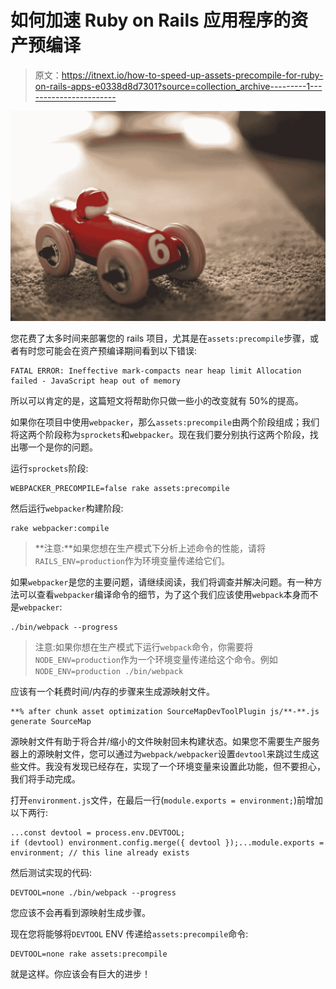 # 如何加速 Ruby on Rails 应用程序的资产预编译

> 原文：<https://itnext.io/how-to-speed-up-assets-precompile-for-ruby-on-rails-apps-e0338d8d7301?source=collection_archive---------1----------------------->

![](img/2fe9d85c26213b4e77174e6e75cb51f4.png)

您花费了太多时间来部署您的 rails 项目，尤其是在`assets:precompile`步骤，或者有时您可能会在资产预编译期间看到以下错误:

```
FATAL ERROR: Ineffective mark-compacts near heap limit Allocation failed - JavaScript heap out of memory
```

所以可以肯定的是，这篇短文将帮助你只做一些小的改变就有 50%的提高。

如果你在项目中使用`webpacker`，那么`assets:precompile`由两个阶段组成；我们将这两个阶段称为`sprockets`和`webpacker`。现在我们要分别执行这两个阶段，找出哪一个是你的问题。

运行`sprockets`阶段:

```
WEBPACKER_PRECOMPILE=false rake assets:precompile
```

然后运行`webpacker`构建阶段:

```
rake webpacker:compile
```

> **注意:**如果您想在生产模式下分析上述命令的性能，请将`RAILS_ENV=production`作为环境变量传递给它们。

如果`webpacker`是您的主要问题，请继续阅读，我们将调查并解决问题。有一种方法可以查看`webpacker`编译命令的细节，为了这个我们应该使用`webpack`本身而不是`webpacker`:

```
./bin/webpack --progress
```

> 注意:如果你想在生产模式下运行`webpack`命令，你需要将`NODE_ENV=production`作为一个环境变量传递给这个命令。例如`NODE_ENV=production ./bin/webpack`

应该有一个耗费时间/内存的步骤来生成源映射文件。

```
**% after chunk asset optimization SourceMapDevToolPlugin js/**-**.js generate SourceMap
```

源映射文件有助于将合并/缩小的文件映射回未构建状态。如果您不需要生产服务器上的源映射文件，您可以通过为`webpack/webpacker`设置`devtool`来跳过生成这些文件。我没有发现已经存在，实现了一个环境变量来设置此功能，但不要担心，我们将手动完成。

打开`environment.js`文件，在最后一行(`module.exports = environment;`)前增加以下两行:

```
...const devtool = process.env.DEVTOOL;
if (devtool) environment.config.merge({ devtool });...module.exports = environment; // this line already exists
```

然后测试实现的代码:

```
DEVTOOL=none ./bin/webpack --progress
```

您应该不会再看到源映射生成步骤。

现在您将能够将`DEVTOOL` ENV 传递给`assets:precompile`命令:

```
DEVTOOL=none rake assets:precompile
```

就是这样。你应该会有巨大的进步！
